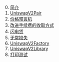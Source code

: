 0. <a href = "./readme/0.简介.md">简介</a>
1. <a href = "./readme/1.`UniswapV2Pair.sol`.md">UniswapV2Pair</a>
2. <a href = "./readme/2.Price-Oracle_TWAP.md">价格预言机</a>
3. <a href = "./readme/3.改进手续费的收取方式.md">改进手续费的收取方式</a>
4. <a href = "./readme/4.Flash_Swaps.md">闪电贷</a>
5. <a href = "./readme/5.Impermanent_Loss.md">无常损失</a>
6. <a href = "./readme/6.`UniswapV2Factory.sol`.md">UniswapV2Factory</a>
7. <a href = "./readme/7.`UniswapV2Library.sol`.md">UniswapV2Library</a>
8. <a href = "./TEST.txt">打印测试</a>

